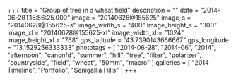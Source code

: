 +++
title = "Group of tree in a wheat field"
description = ""
date = "2014-06-28T15:56:25.000"
image = "20140628@155625"
image_s = "20140628@155625-s"
image_width_s = "400"
image_height_s = "300"
image_xl = "20140628@155625-xl"
image_width_xl = "1024"
image_height_xl = "768"
gps_latitude = "43.7390143666667"
gps_longitude = "13.1529256333333"
phototags = [ "2014-06-28", "2014-06", "2014", "afternoon", "canonfd", "summer", "hill", "tree", "filter", "polarizer", "countryside", "field", "wheat", "50mm", "macro" ]
galleries = [ "2014 Timeline", "Portfolio", "Senigallia Hills" ]
+++
